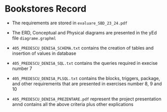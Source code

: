 # Bookstores Record

* The requirements are stored in `evaluare_SBD_23_24.pdf`

* The ERD, Conceptual and Physical diagrams are presented in the yEd file `diagrame.graphml`

* `405_PREDESCU_DENISA_SCHEMA.txt` contains the creation of tables and insertion of values in database

* `405_PREDESCU_DENISA_SQL.txt` contains the queries required in execise number 7

* `405_PREDESCU_DENISA_PLSQL.txt` contains the blocks, triggers, package, and other requirements that are presented in exercises number 8, 9 and 10

* `405_PREDESCU_DENISA_PREZENTARE.pdf` represent the project presentation annd contains all the above criteria plus other explications 


